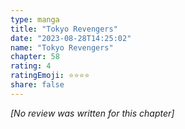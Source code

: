 ```yaml
---
type: manga
title: "Tokyo Revengers"
date: "2023-08-28T14:25:02"
name: "Tokyo Revengers"
chapter: 58
rating: 4
ratingEmoji: ⭐️⭐️⭐️⭐️
share: false
---
```


_[No review was written for this chapter]_
